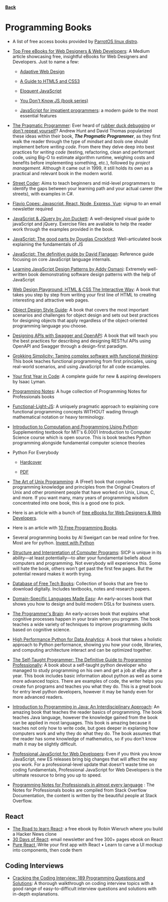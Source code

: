 **[Back](/README.md/)**

# Programming Books

- A list of free access books provided by [ParrotOS linux distro](https://archive.parrotsec.org/parrot/misc/openbooks/programming/).

- [Top Free eBooks for Web Designers & Web Developers](https://medium.com/web-development-zone/top-free-ebooks-for-web-designers-web-developers-f8c6a70465ad): A Medium article showcasing free, insightful eBooks for Web Designers and Developers. Just to name a few:

  - [Adaptive Web Design](https://adaptivewebdesign.info/1st-edition/)

  - [A Guide to HTML5 and CSS3](https://html5hive.org/free-ebook-a-guide-to-html5-and-css3/)

  - [Eloquent JavaScript](http://eloquentjavascript.net/)

  - [You Don't Know JS (book series)](https://github.com/getify/You-Dont-Know-JS#you-dont-know-js-book-series)

  - [JavaScript for impatient programmers](http://exploringjs.com/impatient-js/index.html): a modern guide to the most essential features

- [The Pragmatic Programmer](https://www.amazon.com/Pragmatic-Programmer-Journeyman-Master-ebook-dp-B003GCTQAE/dp/B003GCTQAE/ref=mt_kindle?_encoding=UTF8&me=&qid=): Ever heard of [rubber duck debugging](https://en.wikipedia.org/wiki/Rubber_duck_debugging) or [don't repeat yourself](https://en.wikipedia.org/wiki/Don%27t_repeat_yourself)? Andrew Hunt and David Thomas popularized these ideas within their book, **_The Pragmatic Programmer_**, as they first walk the reader through the type of _mindset_ and _tools_ one should implement before _writing code_. From there they delve deep into best practices for _writing code_ (testing, refactoring, clean and performant code, using Big-O to estimate algorithm runtime, weighing costs and benefits before implementing something, etc.), followed by _project management_. Although it came out in 1999, it still holds its own as a practical and relevant book in the modern world.

- [Street Coder](https://www.manning.com/books/street-coder): Aims to teach beginners and mid-level programmers to identify the gaps between your learning path and your actual career (the streets), with examples in C#.

- [Flavio Copes: Javascript, React, Node, Express, Vue](https://flaviocopes.com/page/ebooks/): signup to an email newsletter required

- [JavaScript & JQuery by Jon Duckett](http://www.javascriptbook.com): A well-designed visual guide to javaScript and jQuery. Exercise files are available to help the reader work through the examples provided in the book.

- [JavaScript: The good parts by Douglas Crockford](https://www.amazon.com/JavaScript-Good-Parts-Douglas-Crockford/dp/0596517742): Well-articulated book explaining the fundamentals of JS

- [JavaScript: The definitive guide by David Flanagan](https://www.amazon.com/JavaScript-Definitive-Guide-Activate-Guides-ebook/dp/B004XQX4K0/): Reference guide focusing on core JavaScript language internals.

- [Learning JavaScript Design Patterns by Addy Osmani](https://addyosmani.com/resources/essentialjsdesignpatterns/book/): Extremely well-written book demonstrating software design patterns with the help of JavaScript

- [Web Design Playground: HTML & CSS The Interactive Way](https://www.manning.com/books/web-design-playground/): A book that takes you step by step from writing your first line of HTML to creating interesting and attractive web pages.

- [Object Design Style Guide](https://www.manning.com/books/object-design-style-guide/): A book that covers the most important scenarios and challenges for object design and sets out best practices for designing objects that apply regardless of the object-oriented programming language you choose.
- [Designing APIs with Swagger and OpenAPI](https://www.manning.com/books/designing-apis-with-swagger-and-openapi/): A book that will teach you the best practices for describing and designing RESTful APIs using OpenAPI and Swagger through a design-first paradigm.

- [Grokking Simplicity: Taming complex software with functional thinking](https://www.manning.com/books/grokking-simplicity): This book teaches functional programming from first principles, using real-world scenarios, and using JavaScript for all code excamples.

- [Your first Year in Code](https://leanpub.com/firstyearincode): A complete guide for new & aspiring developers by Isaac Lyman.

- [Programming Notes](https://books.goalkicker.com/): A huge collection of Programming Notes for Professionals books

- [Functional-Light-JS](https://github.com/getify/Functional-Light-JS): A uniquely pragmatic approach to explaining core functional programming concepts WITHOUT wading through mathematical notation or heavy terminology.

- [Introduction to Computation and Programming Using Python](https://mitpress.mit.edu/books/introduction-computation-and-programming-using-python-second-edition): Supplementing textbook for MIT's 6.0001 Introduction to Computer Science course which is open source. This is book teaches Python programming alongside fundamental computer science theories

- Python For Everybody
  - [Hardcover](https://www.amazon.com/Python-Everybody-Exploring-Data/dp/1530051126)
  
  - [PDF](http://do1.dr-chuck.com/pythonlearn/EN_us/pythonlearn.pdf)
  
- [The Art of Unix Programming](http://www.catb.org/~esr/writings/taoup/html/): A (Free!) book that compiles programming knowledge and principles from the Original Creators of Unix and other prominent people that have worked on Unix, Linux, C, and more. If you want many, many years of programming wisdom concentrated into one book, this is a good one to pick.

* Here is an article with a bunch of [free eBooks for Web Designers & Web Developers](https://medium.com/web-development-zone/top-free-ebooks-for-web-designers-web-developers-f8c6a70465ad).

- Here is an article with [10 Free Programming Books](https://tutorialzine.com/2018/01/10-free-programming-books-you-should-read-in-2018).

- Several programming books by Al Sweigart can be read online for free. Most are for python. [Invent with Python](https://inventwithpython.com/)

- [Structure and Interpretation of Computer Programs](https://mitpress.mit.edu/sites/default/files/sicp/full-text/book/book-Z-H-1.html): SICP is unique in its ability—at least potentially—to alter your fundamental beliefs about computers and programming. Not everybody will experience this. Some will hate the book, others won't get past the first few pages. But the potential reward makes it worth trying.

- [Database of Free Tech Books](https://www.freetechbooks.com/): Collection of books that are free to download digitally. Includes textbooks, notes and research papers.

- [Domain-Specific Languages Made Easy](https://www.manning.com/books/domain-specific-languages-made-easy): An early-accses book that shows you how to design and build modern DSLs for business users.

- [The Programmer's Brain](https://www.manning.com/books/the-programmers-brain): An early-accses book that explains what cognitive processes happen in your brain when you program. The book teaches a wide variety of techniques to improve programming skills based on cognitive science.

- [High Performance Python for Data Analytics](https://www.manning.com/books/high-performance-python-for-data-analytics/): A book that takes a holistic approach to Python performance, showing you how your code, libraries, and computing architecture interact and can be optimized together.

- [The Self-Taught Programmer: The Definitive Guide to Programming Professionally](https://www.amazon.com/Self-Taught-Programmer-Definitive-Programming-Professionally-ebook/dp/B01M01YDQA/ref=sr_1_2?crid=273PAXIGYP2RO&dchild=1&keywords=the+self+taught+programmer&qid=1610951473&sprefix=the+self+taugh%2Caps%2C288&sr=8-2): A book about a self-taught python developer who managed to study programming on his own and get a job at eBay after a year. This book includes basic information about python as well as some more advanced topics. There are examples of code, the writer helps you create fun programs and teaches you what they do. This is a great book for entry level python developers, however it may be handy even for more advanced readers.

- [Introduction to Programming in Java: An Interdisciplinary Approach](https://www.amazon.com/Introduction-Programming-Java-Interdisciplinary-Approach/dp/0672337843/ref=as_li_ss_tl?ie=UTF8&qid=1513867682&sr=8-1-fkmr0&keywords=intro+to+java+programming+sedgewick&linkCode=sl1&tag=introcs-20&linkId=3a3c7675a2dcd617dc61653624f721a3): An amazing book that teaches the reader basics of programming. The book teaches Java language, however the knowledge gained from the book can be applied in most languages. This book is amazing because it teaches not only how to write code, but goes deeper in explaning how computers work and why they do what they do. The book assumes that the reader has some knowledge of mathematics, so if you don't know math it may be slightly difficult.

- [Professional JavaScript for Web Developers](https://www.wiley.com/en-us/Professional+JavaScript+for+Web+Developers%2C+4th+Edition-p-9781119366447): Even if you think you know JavaScript, new ES releases bring big changes that will affect the way you work. For a professional-level update that doesn't waste time on coding fundamentals, Professional JavaScript for Web Developers is the ultimate resource to bring you up to speed.

- [Programming Notes for Professionals in almost every language](https://books.goalkicker.com/) : The Notes for Professionals books are compiled from Stack Overflow Documentation, the content is written by the beautiful people at Stack Overflow.


## React

- [The Road to learn React](https://leanpub.com/the-road-to-learn-react): a free ebook by Robin Wieruch where you build a Hacker News clone
- [30 Days of React](https://www.fullstackreact.com/30-days-of-react/): email newsletter and free 300+ pages ebook on React
- [Pure React ](https://s3.amazonaws.com/daveceddia.com/Pure+React+-+sample+chapters.pdf):Write your first app with React
  • Learn to carve a UI mockup into components, then code them

## Coding Interviews

- [Cracking the Coding Interview: 189 Programming Questions and Solutions](https://www.amazon.com/Cracking-Coding-Interview-Programming-Questions/dp/0984782850/ref=sr_1_2?keywords=cracking+the+coding+interview&qid=1576284109&sr=8-2): A thorough walkthrough on coding interview topics with a good range of easy-to-difficult interview questions and solutions with in-depth explanations.
